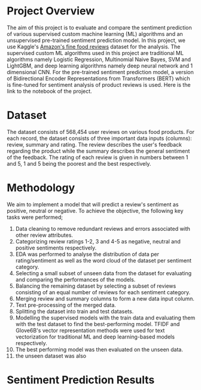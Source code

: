 # Project Overview
The aim of this project is to evaluate and compare the sentiment prediction of various supervised custom machine learning (ML) algorithms and an unsupervised pre-trained sentiment prediction model. In this project, we use Kaggle's [Amazon's fine food reviews](https://www.kaggle.com/datasets/snap/amazon-fine-food-reviews) dataset for the analysis. The supervised custom ML algorithms used in this project are traditional ML algorithms namely Logistic Regression, Multinomial Naive Bayes, SVM and LightGBM, and deep learning algorithms namely deep neural network and 1 dimensional CNN. For the pre-trained sentiment prediction model, a version of Bidirectional Encoder Representations from Transformers (BERT) which is fine-tuned for sentiment analysis of product reviews is used. Here is the link to the notebook of the project.
# Dataset
The dataset consists of 568,454 user reviews on various food products. For each record, the dataset consists of three important data inputs (columns): review, summary and rating. The review describes the user's feedback regarding the product while the summary describes the general sentiment of the feedback. The rating of each review is given in numbers between 1 and 5, 1 and 5 being the poorest and the best respectively.
# Methodology
We aim to implement a model that will predict a review's sentiment as positive, neutral or negative. To achieve the objective, the following key tasks were performed;
   1. Data cleaning to remove redundant reviews and errors associated with other review attributes.
   2. Categorizing review ratings 1-2, 3 and 4-5 as negative, neutral and positive sentiments respectively.
   4. EDA was performed to analyse the distribution of data per rating/sentiment as well as the word cloud of the dataset per sentiment category.
   5. Selecting a small subset of unseen data from the dataset for evaluating and comparing the performances of the models.
   6. Balancing the remaining dataset by selecting a subset of reviews consisting of an equal number of reviews for each sentiment category.
   7. Merging review and summary columns to form a new data input column.
   8. Text pre-processing of the merged data.
   9. Splitting the dataset into train and test datasets.
   10. Modelling the supervised models with the train data and evaluating them with the test dataset to find the best-performing model. TFIDF and Glove6B's vector representation methods were used for text vectorization for traditional ML and deep learning-based models respectively.
   11. The best performing model was then evaluated on the unseen data.
   12. the unseen dataset was also 
# Sentiment Prediction Results
